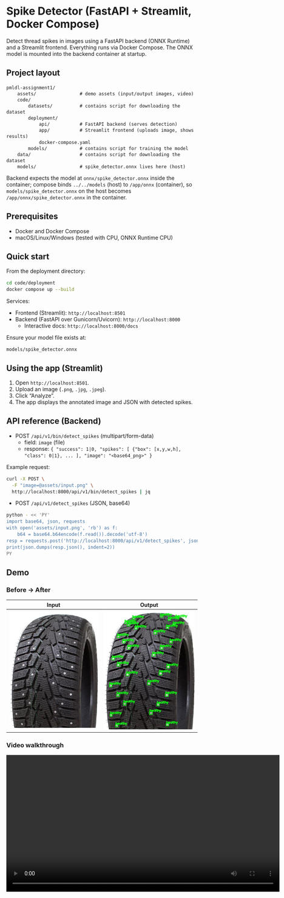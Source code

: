 # Spike Detector (FastAPI + Streamlit, Docker Compose)

Detect thread spikes in images using a FastAPI backend (ONNX Runtime) and a Streamlit frontend. Everything runs via Docker Compose. The ONNX model is mounted into the backend container at startup.

## Project layout

```
pmldl-assignment1/
    assets/                # demo assets (input/output images, video)
    code/
        datasets/          # contains script for downloading the dataset
        deployment/
            api/           # FastAPI backend (serves detection)
            app/           # Streamlit frontend (uploads image, shows results)
            docker-compose.yaml
        models/            # contains script for training the model
    data/                  # contains script for downloading the dataset
    models/                # spike_detector.onnx lives here (host)

```

Backend expects the model at `onnx/spike_detector.onnx` inside the container; compose binds `../../models` (host) to `/app/onnx` (container), so `models/spike_detector.onnx` on the host becomes `/app/onnx/spike_detector.onnx` in the container.

## Prerequisites

- Docker and Docker Compose
- macOS/Linux/Windows (tested with CPU, ONNX Runtime CPU)

## Quick start

From the deployment directory:

```bash
cd code/deployment
docker compose up --build
```

Services:
- Frontend (Streamlit): `http://localhost:8501`
- Backend (FastAPI over Gunicorn/Uvicorn): `http://localhost:8000`
  - Interactive docs: `http://localhost:8000/docs`

Ensure your model file exists at:
```
models/spike_detector.onnx
```

## Using the app (Streamlit)

1. Open `http://localhost:8501`.
2. Upload an image (`.png`, `.jpg`, `.jpeg`).
3. Click “Analyze”.
4. The app displays the annotated image and JSON with detected spikes.

## API reference (Backend)

- POST `/api/v1/bin/detect_spikes` (multipart/form-data)
  - field: `image` (file)
  - response: `{ "success": 1|0, "spikes": [ {"box": [x,y,w,h], "class": 0|1}, ... ], "image": "<base64_png>" }`

Example request:

```bash
curl -X POST \
  -F "image=@assets/input.png" \
  http://localhost:8000/api/v1/bin/detect_spikes | jq
```

- POST `/api/v1/detect_spikes` (JSON, base64)

```bash
python - << 'PY'
import base64, json, requests
with open('assets/input.png', 'rb') as f:
    b64 = base64.b64encode(f.read()).decode('utf-8')
resp = requests.post('http://localhost:8000/api/v1/detect_spikes', json={'image': b64})
print(json.dumps(resp.json(), indent=2))
PY
```

## Demo

### Before → After

| Input | Output |
| --- | --- |
| ![Input](assets/input.png) | ![Output](assets/output.png) |

### Video walkthrough


<video src="assets/demo.mp4" controls width="720"></video>


